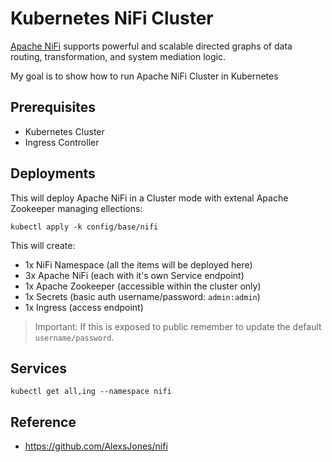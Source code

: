 # Kubernetes NiFi Cluster

[Apache NiFi](https://nifi.apache.org/) supports powerful and scalable directed graphs of data routing, transformation,
and system mediation logic.

My goal is to show how to run Apache NiFi Cluster in Kubernetes

## Prerequisites

- Kubernetes Cluster
- Ingress Controller

## Deployments

This will deploy Apache NiFi in a Cluster mode with extenal Apache Zookeeper managing ellections:

```shell
kubectl apply -k config/base/nifi
```

This will create:

- 1x NiFi Namespace (all the items will be deployed here)
- 3x Apache NiFi (each with it's own Service endpoint)
- 1x Apache Zookeeper (accessible within the cluster only)
- 1x Secrets (basic auth username/password: `admin:admin`)
- 1x Ingress (access endpoint)

> Important: If this is exposed to public remember to update the default `username/password`.

## Services

```shell
kubectl get all,ing --namespace nifi
```

## Reference

- https://github.com/AlexsJones/nifi
